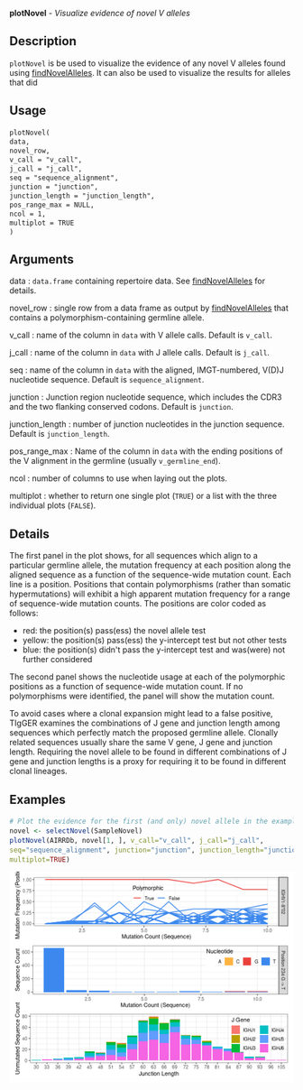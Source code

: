 **plotNovel** - *Visualize evidence of novel V alleles*

Description
--------------------

`plotNovel` is be used to visualize the evidence of any novel V
alleles found using [findNovelAlleles](findNovelAlleles.md). It can also be used to
visualize the results for alleles that did


Usage
--------------------
```
plotNovel(
data,
novel_row,
v_call = "v_call",
j_call = "j_call",
seq = "sequence_alignment",
junction = "junction",
junction_length = "junction_length",
pos_range_max = NULL,
ncol = 1,
multiplot = TRUE
)
```

Arguments
-------------------

data
:   `data.frame` containing repertoire data. See
[findNovelAlleles](findNovelAlleles.md) for details.

novel_row
:   single row from a data frame as output by
[findNovelAlleles](findNovelAlleles.md) that contains a
polymorphism-containing germline allele.

v_call
:   name of the column in `data` with V allele
calls. Default is `v_call`.

j_call
:   name of the column in `data` with J allele calls.
Default is `j_call`.

seq
:   name of the column in `data` with the
aligned, IMGT-numbered, V(D)J nucleotide sequence.
Default is `sequence_alignment`.

junction
:   Junction region nucleotide sequence, which includes
the CDR3 and the two flanking conserved codons. Default
is `junction`.

junction_length
:   number of junction nucleotides in the junction sequence.
Default is `junction_length`.

pos_range_max
:   Name of the column in `data` with the ending
positions of the V alignment in the germline
(usually `v_germline_end`).

ncol
:   number of columns to use when laying out the plots.

multiplot
:   whether to return one single plot (`TRUE`) or a list
with the three individual plots (`FALSE`).




Details
-------------------

The first panel in the plot shows, for all sequences which align to a particular
germline allele, the mutation frequency at each position along the aligned
sequence as a function of the sequence-wide mutation count. Each line is a position.
Positions that contain polymorphisms (rather than somatic hypermutations)
will exhibit a high apparent mutation frequency for a range of
sequence-wide mutation counts. The positions are color coded as follows:


+ red:    the position(s) pass(ess) the novel allele test
+ yellow: the position(s) pass(ess) the y-intercept test but not
other tests
+ blue:   the position(s) didn't pass the y-intercept test and
was(were) not further considered


The second panel shows the nucleotide usage at each of the polymorphic positions
as a function of sequence-wide mutation count. If no polymorphisms were identified,
the panel will show the mutation count.

To avoid cases where a clonal expansion might lead to a false positive, TIgGER examines
the combinations of J gene and junction length among sequences which perfectly
match the proposed germline allele. Clonally related sequences usually share
the same V gene, J gene and junction length. Requiring the novel allele
to be found in different combinations of J gene and junction lengths
is a proxy for requiring it to be found in different clonal lineages.



Examples
-------------------

```R
# Plot the evidence for the first (and only) novel allele in the example data
novel <- selectNovel(SampleNovel)
plotNovel(AIRRDb, novel[1, ], v_call="v_call", j_call="j_call",
seq="sequence_alignment", junction="junction", junction_length="junction_length",
multiplot=TRUE)

```

![2](plotNovel-2.png)







